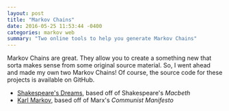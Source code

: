 ```yaml
---
layout: post
title: "Markov Chains"
date: 2016-05-25 11:53:44 -0400
categories: markov web
summary: "Two online tools to help you generate Markov Chains"
---
```


Markov Chains are great. They allow you to create a something new that sorta
makes sense from some original source material. So, I went ahead and made my own
two Markov Chains! Of course, the source code for these projects is available on
GitHub.

* [Shakespeare's Dreams][dreams], based off of Shakespeare's
*Macbeth*
* [Karl Markov][karl], based off of Marx's *Communist Manifesto*

[dreams]: http://h313.github.io/SirMarkov
[karl]:   http://h313.github.io/KarlMarkov
